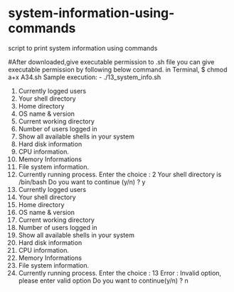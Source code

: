 # system-information-using-commands
script to print system information using commands

#After downloaded,give executable permission to .sh file you can give executable permission by following below command. in Terminal, $
chmod a+x A34.sh
Sample execution: -
./13_system_info.sh
1. Currently logged users
2. Your shell directory
3. Home directory
4. OS name & version
5. Current working directory
6. Number of users logged in
7. Show all available shells in your system
8. Hard disk information
9. CPU information.
10. Memory Informations
11. File system information.
12. Currently running process.
Enter the choice : 2
Your shell directory is /bin/bash
Do you want to continue (y/n) ? y
1. Currently logged users
2. Your shell directory
3. Home directory
4. OS name & version
5. Current working directory
6. Number of users logged in
7. Show all available shells in your system
8. Hard disk information
9. CPU information.
10. Memory Informations
11. File system information.
12. Currently running process.
Enter the choice : 13
Error : Invalid option, please enter valid option
Do you want to continue(y/n) ? n
